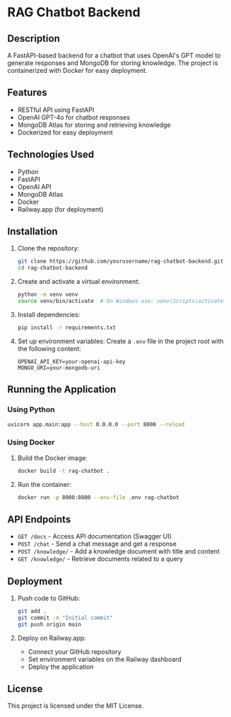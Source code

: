# RAG Chatbot Backend

## Description
A FastAPI-based backend for a chatbot that uses OpenAI's GPT model to generate responses and MongoDB for storing knowledge. The project is containerized with Docker for easy deployment.

## Features
- RESTful API using FastAPI
- OpenAI GPT-4o for chatbot responses
- MongoDB Atlas for storing and retrieving knowledge
- Dockerized for easy deployment

## Technologies Used
- Python
- FastAPI
- OpenAI API
- MongoDB Atlas
- Docker
- Railway.app (for deployment)

## Installation

1. Clone the repository:
   ```bash
   git clone https://github.com/yourusername/rag-chatbot-backend.git
   cd rag-chatbot-backend
   ```

2. Create and activate a virtual environment:
   ```bash
   python -m venv venv
   source venv/bin/activate  # On Windows use: venv\Scripts\activate
   ```

3. Install dependencies:
   ```bash
   pip install -r requirements.txt
   ```

4. Set up environment variables:
   Create a `.env` file in the project root with the following content:
   ```env
   OPENAI_API_KEY=your-openai-api-key
   MONGO_URI=your-mongodb-uri
   ```

## Running the Application

### Using Python
```bash
uvicorn app.main:app --host 0.0.0.0 --port 8000 --reload
```

### Using Docker
1. Build the Docker image:
   ```bash
   docker build -t rag-chatbot .
   ```
2. Run the container:
   ```bash
   docker run -p 8000:8000 --env-file .env rag-chatbot
   ```

## API Endpoints

- `GET /docs` - Access API documentation (Swagger UI)
- `POST /chat` - Send a chat message and get a response
- `POST /knowledge/` - Add a knowledge document with title and content
- `GET /knowledge/` - Retrieve documents related to a query

## Deployment

1. Push code to GitHub:
   ```bash
   git add .
   git commit -m "Initial commit"
   git push origin main
   ```

2. Deploy on Railway.app:
   - Connect your GitHub repository
   - Set environment variables on the Railway dashboard
   - Deploy the application

## License
This project is licensed under the MIT License.

